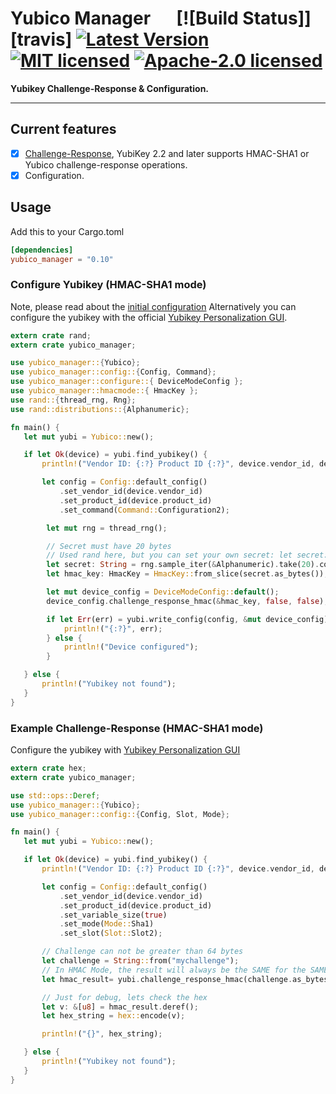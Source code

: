 # Yubico Manager &emsp; [![Build Status]][travis] [![Latest Version]][crates.io] [![MIT licensed]][MIT] [![Apache-2.0 licensed]][APACHE]

[Latest Version]: https://img.shields.io/crates/v/yubico-manager.svg
[crates.io]: https://crates.io/crates/yubico-manager
[MIT licensed]: https://img.shields.io/badge/License-MIT-blue.svg
[MIT]: ./LICENSE-MIT
[Apache-2.0 licensed]: https://img.shields.io/badge/License-Apache%202.0-blue.svg
[APACHE]: ./LICENSE-APACHE

**Yubikey Challenge-Response & Configuration.**

---

## Current features

- [X] [Challenge-Response](https://wiki.archlinux.org/index.php/yubikey#Function_and_Application_of_Challenge-Response), YubiKey 2.2 and later supports HMAC-SHA1 or Yubico challenge-response operations.
- [x] Configuration.

## Usage

Add this to your Cargo.toml

```toml
[dependencies]
yubico_manager = "0.10"
```

### Configure Yubikey (HMAC-SHA1 mode)

Note, please read about the [initial configuration](https://wiki.archlinux.org/index.php/yubikey#Initial_configuration)
Alternatively you can configure the yubikey with the official [Yubikey Personalization GUI](https://developers.yubico.com/yubikey-personalization-gui/).

```rust
extern crate rand;
extern crate yubico_manager;

use yubico_manager::{Yubico};
use yubico_manager::config::{Config, Command};
use yubico_manager::configure::{ DeviceModeConfig };
use yubico_manager::hmacmode::{ HmacKey };
use rand::{thread_rng, Rng};
use rand::distributions::{Alphanumeric};

fn main() {
   let mut yubi = Yubico::new();

   if let Ok(device) = yubi.find_yubikey() {
       println!("Vendor ID: {:?} Product ID {:?}", device.vendor_id, device.product_id);

       let config = Config::default_config()
           .set_vendor_id(device.vendor_id)
           .set_product_id(device.product_id)
           .set_command(Command::Configuration2);

        let mut rng = thread_rng();

        // Secret must have 20 bytes
        // Used rand here, but you can set your own secret: let secret: &[u8; 20] = b"my_awesome_secret_20";
        let secret: String = rng.sample_iter(&Alphanumeric).take(20).collect();
        let hmac_key: HmacKey = HmacKey::from_slice(secret.as_bytes());

        let mut device_config = DeviceModeConfig::default();
        device_config.challenge_response_hmac(&hmac_key, false, false);

        if let Err(err) = yubi.write_config(config, &mut device_config) {
            println!("{:?}", err);
        } else {
            println!("Device configured");
        }

   } else {
       println!("Yubikey not found");
   }
}
```

### Example Challenge-Response (HMAC-SHA1 mode)

Configure the yubikey with [Yubikey Personalization GUI](https://developers.yubico.com/yubikey-personalization-gui/)

```rust
extern crate hex;
extern crate yubico_manager;

use std::ops::Deref;
use yubico_manager::{Yubico};
use yubico_manager::config::{Config, Slot, Mode};

fn main() {
   let mut yubi = Yubico::new();

   if let Ok(device) = yubi.find_yubikey() {
       println!("Vendor ID: {:?} Product ID {:?}", device.vendor_id, device.product_id);

       let config = Config::default_config()
           .set_vendor_id(device.vendor_id)
           .set_product_id(device.product_id)
           .set_variable_size(true)
           .set_mode(Mode::Sha1)
           .set_slot(Slot::Slot2);

       // Challenge can not be greater than 64 bytes
       let challenge = String::from("mychallenge");
       // In HMAC Mode, the result will always be the SAME for the SAME provided challenge
       let hmac_result= yubi.challenge_response_hmac(challenge.as_bytes(), config).unwrap();

       // Just for debug, lets check the hex
       let v: &[u8] = hmac_result.deref();
       let hex_string = hex::encode(v);

       println!("{}", hex_string);

   } else {
       println!("Yubikey not found");
   }
}
```
